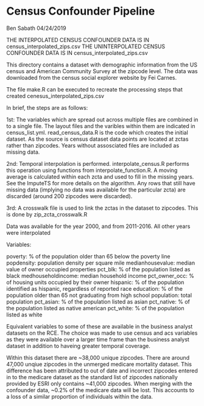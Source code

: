 Census Confounder Pipeline
================
Ben Sabath
04/24/2019

THE INTERPOLATED CENSUS CONFOUNDER DATA IS IN
census\_interpolated\_zips.csv THE UNINTERPOLATED CENSUS CONFOUNDER DATA
IS IN census\_interpolated\_zips.csv

This directory contains a dataset with demographic information from the
US census and American Community Survey at the zipcode level. The data
was downloaded from the census social explorer website by Fei Carnes.

The file make.R can be executed to recreate the processing steps that
created cenesus\_interpolated\_zips.csv

In brief, the steps are as follows:

1st: The variables which are spread out across multiple files are
combined in to a single file. The layout files and the varibles within
them are indicated in census\_list.yml. read\_census\_data.R is the code
which creates the initial dataset. As the source is census dataset data
points are located at zctas rather than zipcodes. Years without
assosciated files are included as missing data.

2nd: Temporal interpolation is performed. interpolate\_census.R performs
this operation using functions from interpolate\_function.R. A moving
average is calculated within each zcta and used to fill in the missing
years. See the ImputeTS for more details on the algorithm. Any rows that
still have missing data (implying no data was available for the
particular zcta) are discarded (around 200 zipcodes were discarded).

3rd: A crosswalk file is used to link the zctas in the dataset to
zipcodes. This is done by zip\_zcta\_crosswalk.R

Data was available for the year 2000, and from 2011-2016. All other
years were interpolated

Variables:

poverty: % of the population older than 65 below the poverty line
popdensity: population density per square mile medianhousevalue: median
value of owner occupied properties pct\_blk: % of the population listed
as black medhouseholdincome: median household income pct\_owner\_occ: %
of housing units occupied by their owner hispanic: % of the population
identified as hispanic, regardless of reported race education: % of the
population older than 65 not graduating from high school population:
total population pct\_asian: % of the population listed as asian
pct\_native: % of the population listed as native american pct\_white: %
of the population listed as white

Equivalent variables to some of these are available in the business
analyst datasets on the RCE. The choice was made to use census and acs
variables as they were available over a larger time frame than the
business analyst dataset in addition to haveing greater temporal
coverage.

Within this dataset there are ~38,000 unique zipcodes. There are around
47,000 unqiue zipcodes in the unmerged medicare mortality dataset. This
difference has been attributed to out of date and incorrect zipcodes
entered in to the medicare dataset as the standard list of zipcodes
nationally provided by ESRI only contains ~41,000 zipcodes. When merging
with the confounder data, ~0.2% of the medicare data will be lost. This
accounts to a loss of a similar proportion of individuals within the
data.
